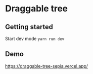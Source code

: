 # Draggable tree

## Getting started
Start dev mode `yarn run dev`

## Demo
https://draggable-tree-sepia.vercel.app/

